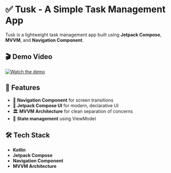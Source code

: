 # ✅ Tusk - A Simple Task Management App

Tusk is a lightweight task management app built using **Jetpack Compose**, **MVVM**, and **Navigation Component**.

## 🎬 Demo Video
[![Watch the demo](https://img.youtube.com/vi/8Gm2Wd2yseY/0.jpg)](https://www.youtube.com/watch?v=8Gm2Wd2yseY)

## 🚀 Features
- 📌 **Navigation Component** for screen transitions  
- 🎨 **Jetpack Compose UI** for modern, declarative UI  
- 🏛 **MVVM Architecture** for clean separation of concerns  
- 🔄 **State management** using ViewModel  

## 🛠 Tech Stack
- **Kotlin**
- **Jetpack Compose**
- **Navigation Component**
- **MVVM Architecture**

